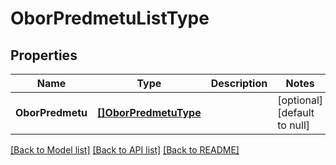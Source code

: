 # OborPredmetuListType

## Properties
Name | Type | Description | Notes
------------ | ------------- | ------------- | -------------
**OborPredmetu** | [**[]OborPredmetuType**](oborPredmetuType.md) |  | [optional] [default to null]

[[Back to Model list]](../README.md#documentation-for-models) [[Back to API list]](../README.md#documentation-for-api-endpoints) [[Back to README]](../README.md)

